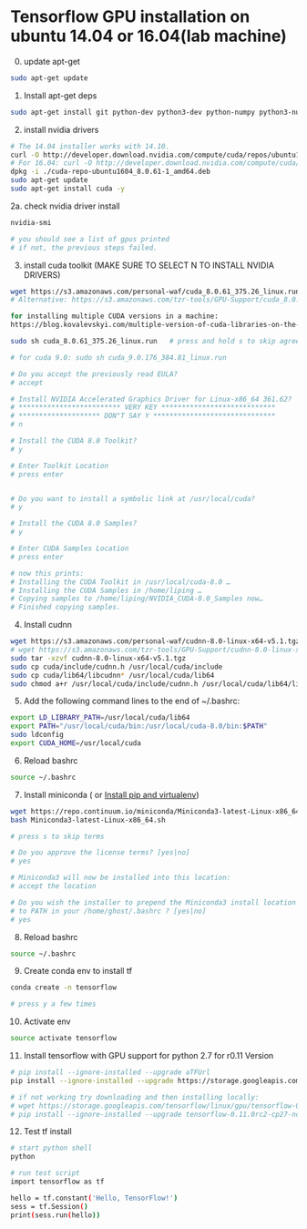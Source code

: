 # Tensorflow GPU installation on ubuntu 14.04 or 16.04(lab machine)    


0. update apt-get   
``` bash 
sudo apt-get update
```
   
1. Install apt-get deps  
``` bash
sudo apt-get install git python-dev python3-dev python-numpy python3-numpy build-essential python-pip python3-pip python-virtualenv swig python-wheel libcurl3-dev   
```

2. install nvidia drivers 
``` bash
# The 14.04 installer works with 14.10.
curl -O http://developer.download.nvidia.com/compute/cuda/repos/ubuntu1404/x86_64/cuda-repo-ubuntu1404_8.0.61-1_amd64.deb
# For 16.04: curl -O http://developer.download.nvidia.com/compute/cuda/repos/ubuntu1464/x86_64/cuda-repo-ubuntu1604_8.0.61-1_amd64.deb
dpkg -i ./cuda-repo-ubuntu1604_8.0.61-1_amd64.deb
sudo apt-get update
sudo apt-get install cuda -y
```  

2a. check nvidia driver install 
``` bash
nvidia-smi   

# you should see a list of gpus printed    
# if not, the previous steps failed.   
``` 

3. install cuda toolkit (MAKE SURE TO SELECT N TO INSTALL NVIDIA DRIVERS)
``` bash
wget https://s3.amazonaws.com/personal-waf/cuda_8.0.61_375.26_linux.run 
# Alternative: https://s3.amazonaws.com/tzr-tools/GPU-Support/cuda_8.0.61_375.26_linux.run

for installing multiple CUDA versions in a machine:
https://blog.kovalevskyi.com/multiple-version-of-cuda-libraries-on-the-same-machine-b9502d50ae77

sudo sh cuda_8.0.61_375.26_linux.run   # press and hold s to skip agreement   

# for cuda 9.0: sudo sh cuda_9.0.176_384.81_linux.run

# Do you accept the previously read EULA?
# accept

# Install NVIDIA Accelerated Graphics Driver for Linux-x86_64 361.62?
# ************************* VERY KEY ****************************
# ******************** DON"T SAY Y ******************************
# n

# Install the CUDA 8.0 Toolkit?
# y

# Enter Toolkit Location
# press enter


# Do you want to install a symbolic link at /usr/local/cuda?
# y

# Install the CUDA 8.0 Samples?
# y

# Enter CUDA Samples Location
# press enter    

# now this prints: 
# Installing the CUDA Toolkit in /usr/local/cuda-8.0 …
# Installing the CUDA Samples in /home/liping …
# Copying samples to /home/liping/NVIDIA_CUDA-8.0_Samples now…
# Finished copying samples.
```    

4. Install cudnn   
``` bash
wget https://s3.amazonaws.com/personal-waf/cudnn-8.0-linux-x64-v5.1.tgz
# wget https://s3.amazonaws.com/tzr-tools/GPU-Support/cudnn-8.0-linux-x64-v5.0-ga.tgz
sudo tar -xzvf cudnn-8.0-linux-x64-v5.1.tgz   
sudo cp cuda/include/cudnn.h /usr/local/cuda/include
sudo cp cuda/lib64/libcudnn* /usr/local/cuda/lib64
sudo chmod a+r /usr/local/cuda/include/cudnn.h /usr/local/cuda/lib64/libcudnn*
```    

5. Add the following command lines to the end of ~/.bashrc:   
``` bash
export LD_LIBRARY_PATH=/usr/local/cuda/lib64
export PATH="/usr/local/cuda/bin:/usr/local/cuda-8.0/bin:$PATH"
sudo ldconfig
export CUDA_HOME=/usr/local/cuda
```   

6. Reload bashrc     
``` bash 
source ~/.bashrc
```   

7. Install miniconda  ( or [Install pip and virtualenv](https://www.saltycrane.com/blog/2010/02/how-install-pip-ubuntu/))
``` bash
wget https://repo.continuum.io/miniconda/Miniconda3-latest-Linux-x86_64.sh
bash Miniconda3-latest-Linux-x86_64.sh   

# press s to skip terms   

# Do you approve the license terms? [yes|no]
# yes

# Miniconda3 will now be installed into this location:
# accept the location

# Do you wish the installer to prepend the Miniconda3 install location
# to PATH in your /home/ghost/.bashrc ? [yes|no]
# yes    

```   

8. Reload bashrc     
``` bash 
source ~/.bashrc
```   

9. Create conda env to install tf   
``` bash
conda create -n tensorflow

# press y a few times 
```   

10. Activate env   
``` bash
source activate tensorflow   
```

11. Install tensorflow with GPU support for python 2.7 for r0.11 Version 
``` bash
# pip install --ignore-installed --upgrade aTFUrl
pip install --ignore-installed --upgrade https://storage.googleapis.com/tensorflow/linux/gpu/tensorflow-0.11.0rc2-cp27-none-linux_x86_64.whl

# if not working try downloading and then installing locally:
# wget https://storage.googleapis.com/tensorflow/linux/gpu/tensorflow-0.11.0rc2-cp27-none-linux_x86_64.whl 
# pip install --ignore-installed --upgrade tensorflow-0.11.0rc2-cp27-none-linux_x86_64.whl
```   

12. Test tf install   
``` bash
# start python shell   
python

# run test script   
import tensorflow as tf   

hello = tf.constant('Hello, TensorFlow!')
sess = tf.Session()
print(sess.run(hello))
```  
